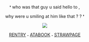 <p align="center"> ❛ who was that guy u said hello to , 
<p align="center"> why were u smiling at him like that ? ? ❜ 
<p align="center"> <img src="https://i.postimg.cc/DzkxXRM2/image-2024-10-06-010658171.png"/>
</p>

<div align="center">
  
[RENTRY](https://rentry.co/oracIeofstars)‎    ‎‎‎‎‎‎˖‎    [ATABOOK](https://veiledwhispers.atabook.org)    ˖    [STRAWPAGE](https://bluelocks.straw.page)
